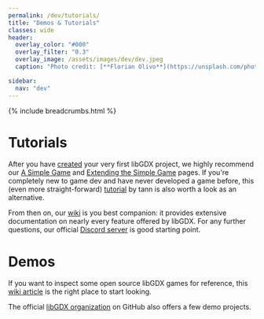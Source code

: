 ```yaml
---
permalink: /dev/tutorials/
title: "Demos & Tutorials"
classes: wide
header:
  overlay_color: "#000"
  overlay_filter: "0.3"
  overlay_image: /assets/images/dev/dev.jpeg
  caption: "Photo credit: [**Florian Olivo**](https://unsplash.com/photos/Ek9Znm8lQ1U)"

sidebar:
  nav: "dev"
---
```


{% include breadcrumbs.html %}

# Tutorials

After you have [created](/dev/setup/) your very first libGDX project, we highly recommend our [A Simple Game](/dev/simple_game/) and [Extending the Simple Game](/dev/simple_game_extended/) pages. If you're completely new to game dev and have never developed a game before, this (even more straight-forward) [tutorial](http://tann.space/HelloLibgdx/) by tann is also worth a look as an alternative.

From then on, our [wiki](https://github.com/libgdx/libgdx/wiki/A-Simple-Game) is you best companion: it provides extensive documentation on nearly every feature offered by libGDX. For any further questions, our official [Discord server](/community/) is good starting point.

# Demos

If you want to inspect some open source libGDX games for reference, this [wiki article](https://github.com/libgdx/libgdx/wiki/External-tutorials#some-simple-open-source-projects-for-reference) is the right place to start looking.

The official [libGDX organization](https://github.com/libgdx) on GitHub also offers a few demo projects.
